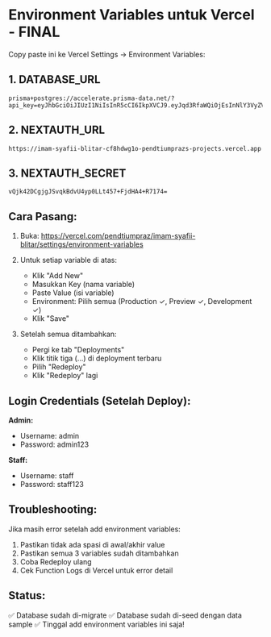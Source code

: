 # Environment Variables untuk Vercel - FINAL

Copy paste ini ke Vercel Settings → Environment Variables:

## 1. DATABASE_URL
```
prisma+postgres://accelerate.prisma-data.net/?api_key=eyJhbGciOiJIUzI1NiIsInR5cCI6IkpXVCJ9.eyJqd3RfaWQiOjEsInNlY3VyZV9rZXkiOiJza19rTjB4aDktVkJjaVhhSmFwSkU3N2giLCJhcGlfa2V5IjoiMDFLM1RHUFNBOTJBRTVGWk5XTlFIQlNUUTAiLCJ0ZW5hbnRfaWQiOiIyNjExZGIzYmJiNjVmZTgwZjFjNGU1MzhjMWVjMGMzOWVjNjFiNzlhNTBmOWQ5YmNmYzkxZTQ4NzVjMDM1ZDU0IiwiaW50ZXJuYWxfc2VjcmV0IjoiYWFkZmE0OTYtNTVmZC00MjY4LWE2NTktODQ3ZTVkNGFhNTNkIn0.OZomtqNuLogzyvjJPWp_Jzl0XhAyNu33Rd61dWgZdZE
```

## 2. NEXTAUTH_URL
```
https://imam-syafii-blitar-cf8hdwg1o-pendtiumprazs-projects.vercel.app
```

## 3. NEXTAUTH_SECRET
```
vQjk42DCgjgJSvqkBdvU4yp0LLt457+FjdHA4+R7174=
```

## Cara Pasang:

1. Buka: https://vercel.com/pendtiumpraz/imam-syafii-blitar/settings/environment-variables

2. Untuk setiap variable di atas:
   - Klik "Add New"
   - Masukkan Key (nama variable)
   - Paste Value (isi variable)
   - Environment: Pilih semua (Production ✓, Preview ✓, Development ✓)
   - Klik "Save"

3. Setelah semua ditambahkan:
   - Pergi ke tab "Deployments"
   - Klik titik tiga (...) di deployment terbaru
   - Pilih "Redeploy"
   - Klik "Redeploy" lagi

## Login Credentials (Setelah Deploy):

**Admin:**
- Username: admin
- Password: admin123

**Staff:**
- Username: staff  
- Password: staff123

## Troubleshooting:

Jika masih error setelah add environment variables:
1. Pastikan tidak ada spasi di awal/akhir value
2. Pastikan semua 3 variables sudah ditambahkan
3. Coba Redeploy ulang
4. Cek Function Logs di Vercel untuk error detail

## Status:
✅ Database sudah di-migrate
✅ Database sudah di-seed dengan data sample
✅ Tinggal add environment variables ini saja!